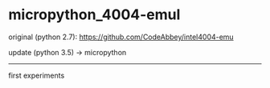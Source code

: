 # micropython_4004-emul

original (python 2.7):
https://github.com/CodeAbbey/intel4004-emu

update (python 3.5) -> micropython

---

first experiments
